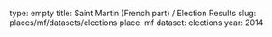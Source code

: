 type: empty
title: Saint Martin (French part) / Election Results
slug: places/mf/datasets/elections
place: mf
dataset: elections
year: 2014
